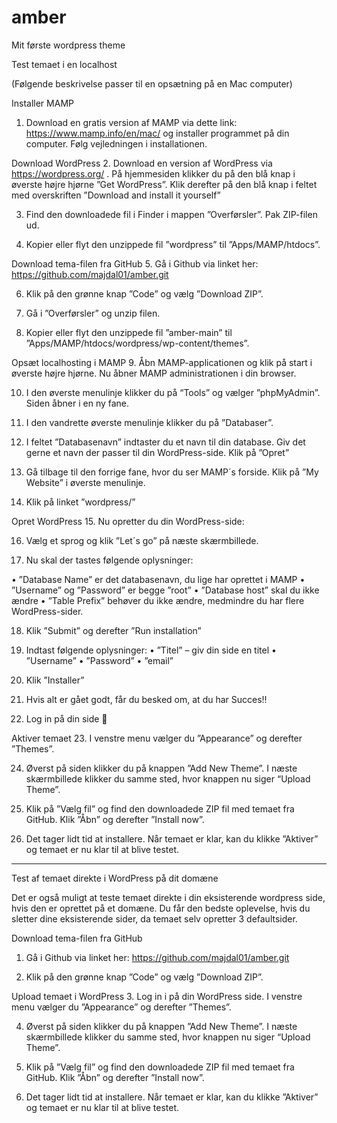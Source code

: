 # amber
Mit første wordpress theme

Test temaet i en localhost 

(Følgende beskrivelse passer til en opsætning på en Mac computer)

Installer MAMP
1.	Download en gratis version af MAMP via dette link: https://www.mamp.info/en/mac/  og installer programmet på din computer. Følg vejledningen i installationen. 

Download WordPress
2.	Download en version af WordPress via https://wordpress.org/ . På hjemmesiden klikker du på den blå knap i øverste højre hjørne ”Get WordPress”. Klik derefter på den blå knap i feltet med overskriften ”Download and install it yourself”

3.	Find den downloadede fil i Finder i mappen ”Overførsler”. Pak ZIP-filen ud.  

4.	Kopier eller flyt den unzippede fil ”wordpress” til ”Apps/MAMP/htdocs”.

Download tema-filen fra GitHub
5.	Gå i Github via linket her: https://github.com/majdal01/amber.git 

6.	Klik på den grønne knap ”Code” og vælg ”Download ZIP”.

7.	Gå i ”Overførsler” og unzip filen.  

8.	Kopier eller flyt den unzippede fil ”amber-main” til ”Apps/MAMP/htdocs/wordpress/wp-content/themes”.

Opsæt localhosting i MAMP
9.	Åbn MAMP-applicationen og klik på start i øverste højre hjørne. Nu åbner MAMP administrationen i din browser.

10.	I den øverste menulinje klikker du på “Tools” og vælger ”phpMyAdmin”. Siden åbner i en ny fane.

11.	I den vandrette øverste menulinje klikker du på ”Databaser”.

12.	I feltet ”Databasenavn” indtaster du et navn til din database. Giv det gerne et navn der passer til din WordPress-side. Klik på ”Opret”

13.	Gå tilbage til den forrige fane, hvor du ser MAMP´s forside. Klik på ”My Website” i øverste menulinje. 

14.	Klik på linket ”wordpress/”

Opret WordPress
15.	Nu opretter du din WordPress-side:

16.	Vælg et sprog og klik ”Let´s go” på næste skærmbillede.

17.	Nu skal der tastes følgende oplysninger:

•	”Database Name” er det databasenavn, du lige har oprettet i MAMP
•	”Username” og ”Password” er begge ”root”
•	”Database host” skal du ikke ændre
•	”Table Prefix” behøver du ikke ændre, medmindre du har flere WordPress-sider. 

18.	Klik ”Submit” og derefter ”Run installation”

19.	Indtast følgende oplysninger:
•	”Titel” – giv din side en titel
•	”Username”
•	”Password”
•	”email”
20.	Klik ”Installer”

21.	Hvis alt er gået godt, får du besked om, at du har Succes!! 

22.	Log in på din side 

Aktiver temaet
23.	I venstre menu vælger du ”Appearance” og derefter ”Themes”.

24.	Øverst på siden klikker du på knappen ”Add New Theme”. I næste skærmbillede klikker du samme sted, hvor knappen nu siger “Upload Theme”.

25.	Klik på ”Vælg fil” og find den downloadede ZIP fil med temaet fra GitHub. Klik ”Åbn” og derefter ”Install now”. 

26.	Det tager lidt tid at installere. Når temaet er klar, kan du klikke ”Aktiver” og temaet er nu klar til at blive testet.

-------------------------------------------------------------

Test af temaet direkte i WordPress på dit domæne

Det er også muligt at teste temaet direkte i din eksisterende wordpress side, hvis den er oprettet på et domæne. 
Du får den bedste oplevelse, hvis du sletter dine eksisterende sider, da temaet selv opretter 3 defaultsider.

Download tema-filen fra GitHub
1.	Gå i Github via linket her: https://github.com/majdal01/amber.git

2.	Klik på den grønne knap ”Code” og vælg ”Download ZIP”.

Upload temaet i WordPress
3.	Log in i på din WordPress side. I venstre menu vælger du ”Appearance” og derefter ”Themes”.

4.	Øverst på siden klikker du på knappen ”Add New Theme”. I næste skærmbillede klikker du samme sted, hvor knappen nu siger “Upload Theme”.

5.	Klik på ”Vælg fil” og find den downloadede ZIP fil med temaet fra GitHub. Klik ”Åbn” og derefter ”Install now”. 

6.	Det tager lidt tid at installere. Når temaet er klar, kan du klikke ”Aktiver” og temaet er nu klar til at blive testet. 


